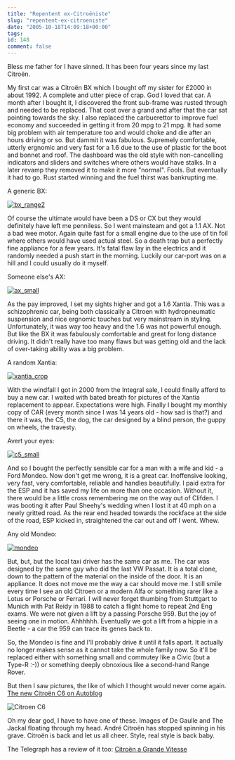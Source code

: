 ```yaml
---
title: "Repentent ex-Citroëniste"
slug: "repentent-ex-citroeniste"
date: "2005-10-18T14:09:18+00:00"
tags:
id: 148
comment: false
---
```


Bless me father for I have sinned. It has been four years since my last Citroën. 

My first car was a Citroën BX which I bought off my sister for &pound;2000 in about 1992\. A complete and utter piece of crap. God I loved that car. A month after I bought it, I discovered the front sub-frame was rusted through and needed to be replaced. That cost over a grand and after that the car sat pointing towards the sky. I also replaced the carbuerettor to improve fuel economy and succeeded in getting it from 20 mpg to 21 mpg. It had some big problem with air temperature too and would choke and die after an hours driving or so. But dammit it was fabulous. Supremely comfortable, utterly ergnomic and very fast for a 1.6 due to the use of plastic for the boot and bonnet and roof. The dashboard was the old style with non-cancelling indicators and sliders and switches where others would have stalks. In a later revamp they removed it to make it more "normal". Fools. But eventually it had to go. Rust started winning and the fuel thirst was bankrupting me.

A generic BX:

[![bx_range2](http://static.flickr.com/33/53825882_c485be7b72_m.jpg)](http://www.flickr.com/photos/bandon1/53825882/ "Photo Sharing")

Of course the ultimate would have been a DS or CX but they would definitely have left me penniless. So I went mainsteam and got a 1.1 AX. Not a bad wee motor. Again quite fast for a small engine due to the use of tin foil where others would have used actual steel. So a death trap but a perfectly fine appliance for a few years. It's fatal flaw lay in the electrics and it randomly needed a push start in the morning. Luckily our car-port was on a hill and I could usually do it myself. 

Someone else's AX:

[![ax_small](http://static.flickr.com/31/53825844_3c2734e4b6_o.jpg)](http://www.flickr.com/photos/bandon1/53825844/ "Photo Sharing")

As the pay improved, I set my sights higher and got a 1.6 Xantia. This was a schizophrenic car, being both classically a Citroen with hydropneumatic suspension and nice ergnomic touches but very mainstream in styling. Unfortunately, it was way too heavy and the 1.6 was not powerful enough. But like the BX it was fabulously comfortable and great for long distance driving. It didn't really have too many flaws but was getting old and the lack of over-taking ability was a big problem.

A random Xantia:

[![xantia_crop](http://static.flickr.com/31/53825923_1d87e31352_m.jpg)](http://www.flickr.com/photos/bandon1/53825923/ "Photo Sharing")

With the windfall I got in 2000 from the Integral sale, I could finally afford to buy a new car. I waited with bated breath for pictures of the Xantia replacement to appear. Expectations were high. Finally I bought my monthly copy of CAR (every month since I was 14 years old - how sad is that?) and there it was, the C5, the dog, the car designed by a blind person, the guppy on wheels, the travesty.

Avert your eyes:

[![c5_small](http://static.flickr.com/33/53825901_f852d7d387_m.jpg)](http://www.flickr.com/photos/bandon1/53825901/ "Photo Sharing")

And so I bought the perfectly sensible car for a man with a wife and kid - a Ford Mondeo. Now don't get me wrong, it is a great car. Inoffensive looking, very fast, very comfortable, reliable and handles beautifully. I paid extra for the ESP and it has saved my life on more than one occasion. Without it, there would be a little cross remembering me on the way out of Clifden. I was booting it after Paul Sheehy's wedding when I lost it at 40 mph on a newly gritted road. As the rear end headed towards the rockface at the side of the road, ESP kicked in, straightened the car out and off I went. Whew. 

Any old Mondeo:

[![mondeo](http://static.flickr.com/32/53827580_ab377c7259_o.jpg)](http://www.flickr.com/photos/bandon1/53827580/ "Photo Sharing")

But, but, but the local taxi driver has the same car as me. The car was designed by the same guy who did the last VW Passat. It is a total clone, down to the pattern of the material on the inside of the door. It is an appliance. It does not move me the way a car should move me. I still smile every time I see an old Citroen or a modern Alfa or something rarer like a Lotus or Porsche or Ferrari. I will never forget thumbing from Stuttgart to Munich with Pat Reidy in 1988 to catch a flight home to repeat 2nd Eng exams. We were not given a lift by a passing Porsche 959\. But the joy of seeing one in motion. Ahhhhhh. Eventually we got a lift from a hippie in a Beetle - a car the 959 can trace its genes back to.

So, the Mondeo is fine and I'll probably drive it until it falls apart. It actually no longer makes sense as it cannot take the whole family now. So it'll be replaced either with something small and commutey like a Civic (but a Type-R :-)) or something deeply obnoxious like a second-hand Range Rover.

But then I saw pictures, the like of which I thought would never come again.  [The new Citro&euml;n C6 on Autoblog](http://www.autoblog.com/entry/1234000083058747/ ) 

![Citroen C6](http://www.weblogsinc.com/common/images/2476151172650251.JPG?0.4257359370927664)

Oh my dear god, I have to have one of these. Images of De Gaulle and The Jackal floating through my head. André Citroën has stopped spinning in his grave. Citroën is back and let us all cheer. Style, real style is back baby.

The Telegraph has a review of it too: [Citro&euml;n a Grande Vitesse](http://motoring.telegraph.co.uk/motoring/main.jhtml?xml=/motoring/2005/09/17/mfcit17.xml)
